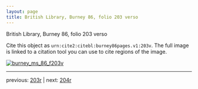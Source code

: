 ```yaml
---
layout: page
title: British Library, Burney 86, folio 203 verso
---
```


British Library, Burney 86, folio 203 verso

Cite this object as `urn:cite2:citebl:burney86pages.v1:203v`.  The full image is linked to a citation tool you can use to cite regions of the image.

[![burney_ms_86_f203v](http://www.homermultitext.org/iipsrv?IIIF=/project/homer/pyramidal/deepzoom/citebl/burney86imgs/v1/burney_ms_86_f203v.tif/full/800,/0/default.jpg)](http://www.homermultitext.org/ict2/?urn=urn:cite2:citebl:burney86imgs.v1:burney_ms_86_f203v) 

---

previous:  [203r](../203r/) | next: [204r](../204r/)